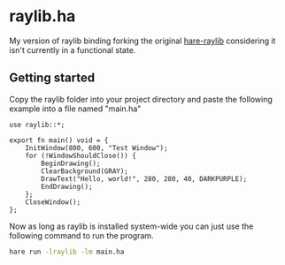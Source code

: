 # raylib.ha

My version of raylib binding forking the original
[hare-raylib](https://sr.ht/~evantj/hare-raylib/) considering it isn't currently
in a functional state.

## Getting started

Copy the raylib folder into your project directory and paste the following
example into a file named "main.ha"

```hare
use raylib::*;

export fn main() void = {
	InitWindow(800, 600, "Test Window");
	for (!WindowShouldClose()) {
		BeginDrawing();
		ClearBackground(GRAY);
		DrawText("Hello, world!", 280, 280, 40, DARKPURPLE);
		EndDrawing();
	};
	CloseWindow();
};
```

Now as long as raylib is installed system-wide you can just use the following
command to run the program.

```bash
hare run -lraylib -lm main.ha
```

